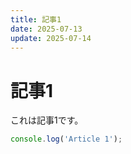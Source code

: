 ```yaml
---
title: 記事1
date: 2025-07-13
update: 2025-07-14
---
```


# 記事1

これは記事1です。

```js
console.log('Article 1');
```
